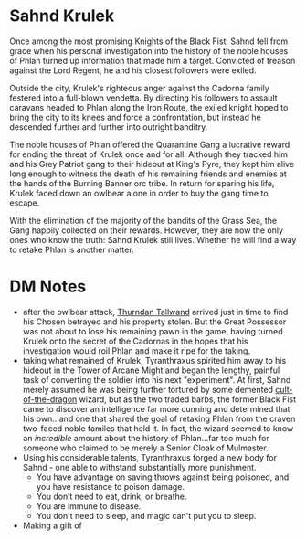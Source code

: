 # Sahnd Krulek
Once among the most promising Knights of the Black Fist, Sahnd fell from grace when his personal investigation into the history of the noble houses of Phlan turned up information that made him a target. Convicted of treason against the Lord Regent, he and his closest followers were exiled.

Outside the city, Krulek's righteous anger against the Cadorna family festered into a full-blown vendetta. By directing his followers to assault caravans headed to Phlan along the Iron Route, the exiled knight hoped to bring the city to its knees and force a confrontation, but instead he descended further and further into outright banditry.

The noble houses of Phlan offered the Quarantine Gang a lucrative reward for ending the threat of Krulek once and for all. Although they tracked him and his Grey Patriot gang to their hideout at King's Pyre, they kept him alive long enough to witness the death of his remaining friends and enemies at the hands of the Burning Banner orc tribe. In return for sparing his life, Krulek faced down an owlbear alone in order to buy the gang time to escape.

With the elimination of the majority of the bandits of the Grass Sea, the Gang happily collected on their rewards. However, they are now the only ones who know the truth: Sahnd Krulek still lives. Whether he will find a way to retake Phlan is another matter.

# DM Notes
- after the owlbear attack, [Thurndan Tallwand](../Thurndan%20Tallwand/%21index.md) arrived just in time to find his Chosen betrayed and his property stolen. But the Great Possessor was not about to lose his remaining pawn in the game, having turned Krulek onto the secret of the Cadornas in the hopes that his investigation would roil Phlan and make it ripe for the taking.
- taking what remained of Krulek, Tyranthraxus spirited him away to his hideout in the Tower of Arcane Might and began the lengthy, painful task of converting the soldier into his next "experiment". At first, Sahnd merely assumed he was being further tortured by some demented [cult-of-the-dragon](../articles/factions/cult-of-the-dragon.md) wizard, but as the two traded barbs, the former Black Fist came to discover an intelligence far more cunning and determined that his own...and one that shared the goal of retaking Phlan from the craven two-faced noble familes that held it. In fact, the wizard seemed to know an *incredible* amount about the history of Phlan...far too much for someone who claimed to be merely a Senior Cloak of Mulmaster.
- Using his considerable talents, Tyranthraxus forged a new body for Sahnd - one able to withstand substantially more punishment.
    - You have advantage on saving throws against being poisoned, and you have resistance to poison damage.
    - You don’t need to eat, drink, or breathe.
    - You are immune to disease.
    - You don't need to sleep, and magic can't put you to sleep.
- Making a gift of